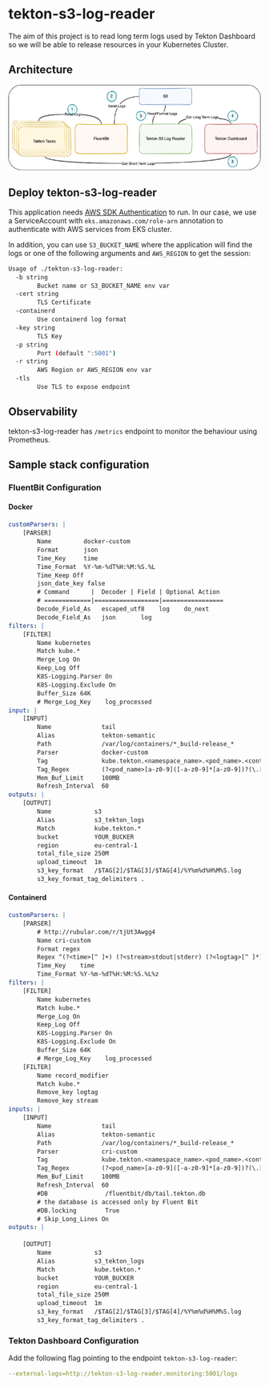 # tekton-s3-log-reader

The aim of this project is to read long term logs used by Tekton Dashboard so we will be able to release resources in your Kubernetes Cluster.

## Architecture
![architecture](img/tekton-logs-arch.png)

## Deploy tekton-s3-log-reader

This application needs [AWS SDK Authentication](https://docs.aws.amazon.com/sdk-for-go/v1/developer-guide/configuring-sdk.html#specifying-credentials) to run. In our case, we use a ServiceAccount with `eks.amazonaws.com/role-arn` annotation to authenticate with AWS services from EKS cluster.

In addition, you can use `S3_BUCKET_NAME` where the application will find the logs or one of the following arguments and `AWS_REGION` to get the session:

```bash
Usage of ./tekton-s3-log-reader:
  -b string
    	Bucket name or S3_BUCKET_NAME env var
  -cert string
    	TLS Certificate
  -containerd
    	Use containerd log format
  -key string
    	TLS Key
  -p string
    	Port (default ":5001")
  -r string
    	AWS Region or AWS_REGION env var
  -tls
    	Use TLS to expose endpoint
```

## Observability
tekton-s3-log-reader has `/metrics` endpoint to monitor the behaviour using Prometheus.

## Sample stack configuration
### FluentBit Configuration
#### Docker
```yaml
customParsers: |
    [PARSER]
        Name         docker-custom
        Format       json
        Time_Key     time
        Time_Format  %Y-%m-%dT%H:%M:%S.%L
        Time_Keep Off
        json_date_key false
        # Command      |  Decoder | Field | Optional Action
        # =============|==================|=================
        Decode_Field_As   escaped_utf8    log    do_next
        Decode_Field_As   json       log
filters: |
    [FILTER]
        Name kubernetes
        Match kube.*
        Merge_Log On
        Keep_Log Off
        K8S-Logging.Parser On
        K8S-Logging.Exclude On
        Buffer_Size 64K
        # Merge_Log_Key    log_processed
input: |
    [INPUT]
        Name              tail
        Alias             tekton-semantic
        Path              /var/log/containers/*_build-release_*
        Parser            docker-custom
        Tag               kube.tekton.<namespace_name>.<pod_name>.<container_name>
        Tag_Regex         (?<pod_name>[a-z0-9]([-a-z0-9]*[a-z0-9])?(\.[a-z0-9]([-a-z0-9]*[a-z0-9])?)*)_(?<namespace_name>[^_]+)_(?<container_name>.+)-
        Mem_Buf_Limit     100MB
        Refresh_Interval  60
outputs: |
    [OUTPUT]
        Name            s3
        Alias           s3_tekton_logs
        Match           kube.tekton.*
        bucket          YOUR_BUCKER
        region          eu-central-1
        total_file_size 250M
        upload_timeout  1m
        s3_key_format   /$TAG[2]/$TAG[3]/$TAG[4]/%Y%m%d%H%M%S.log
        s3_key_format_tag_delimiters .
```
#### Containerd
```yaml
customParsers: |
    [PARSER]
        # http://rubular.com/r/tjUt3Awgg4
        Name cri-custom
        Format regex
        Regex ^(?<time>[^ ]+) (?<stream>stdout|stderr) (?<logtag>[^ ]*) (?<log>.*)$
        Time_Key    time
        Time_Format %Y-%m-%dT%H:%M:%S.%L%z
filters: |
    [FILTER]
        Name kubernetes
        Match kube.*
        Merge_Log On
        Keep_Log Off
        K8S-Logging.Parser On
        K8S-Logging.Exclude On
        Buffer_Size 64K
        # Merge_Log_Key    log_processed
    [FILTER]
        Name record_modifier
        Match kube.*
        Remove_key logtag
        Remove_key stream
inputs: |
    [INPUT]
        Name              tail
        Alias             tekton-semantic
        Path              /var/log/containers/*_build-release_*
        Parser            cri-custom
        Tag               kube.tekton.<namespace_name>.<pod_name>.<container_name>
        Tag_Regex         (?<pod_name>[a-z0-9]([-a-z0-9]*[a-z0-9])?(\.[a-z0-9]([-a-z0-9]*[a-z0-9])?)*)_(?<namespace_name>[^_]+)_(?<container_name>.+)-
        Mem_Buf_Limit     100MB
        Refresh_Interval  60
        #DB                /fluentbit/db/tail.tekton.db
        # the database is accessed only by Fluent Bit
        #DB.locking        True
        # Skip_Long_Lines On
outputs: |
    
    [OUTPUT]
        Name            s3
        Alias           s3_tekton_logs
        Match           kube.tekton.*
        bucket          YOUR_BUCKER
        region          eu-central-1
        total_file_size 250M
        upload_timeout  1m
        s3_key_format   /$TAG[2]/$TAG[3]/$TAG[4]/%Y%m%d%H%M%S.log
        s3_key_format_tag_delimiters .
```
### Tekton Dashboard Configuration

Add the following flag pointing to the endpoint `tekton-s3-log-reader`: 
```yaml
--external-logs=http://tekton-s3-log-reader.monitoring:5001/logs
```
